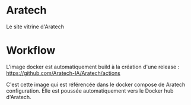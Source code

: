# Aratech
Le site vitrine d'Aratech

# Workflow
L'image docker est automatiquement build à la création d'une release : https://github.com/Aratech-IA/Aratech/actions

C'est cette image qui est référencée dans le docker compose de Aratech configuration. Elle est poussée automatiquement vers le Docker hub d'Aratech.

